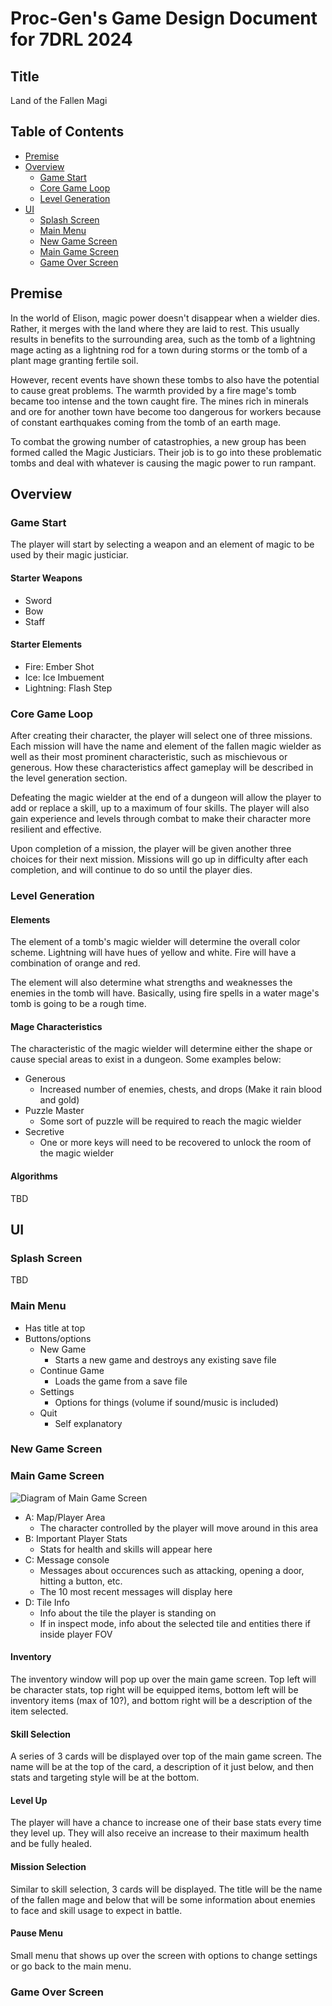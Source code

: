 # Proc-Gen's Game Design Document for 7DRL 2024

## Title

Land of the Fallen Magi

## Table of Contents

- [Premise](#premise)
- [Overview](#overview)
	- [Game Start](#game-start)
	- [Core Game Loop](#core-game-loop)
	- [Level Generation](#level-generation)
- [UI](#ui)
	- [Splash Screen](#splash-screen)
	- [Main Menu](#main-menu)
	- [New Game Screen](#new-game-screen)
	- [Main Game Screen](#main-game-screen)
	- [Game Over Screen](#game-over-screen)

## Premise

<p>
	In the world of Elison, magic power doesn't disappear when a wielder dies. Rather, it merges with the land where they are laid to rest. This usually results in benefits to the surrounding area, such as the tomb of a lightning mage acting as a lightning rod for a town during storms or the tomb of a plant mage granting fertile soil.
</p>
<p>
	However, recent events have shown these tombs to also have the potential to cause great problems. The warmth provided by a fire mage's tomb became too intense and the town caught fire. The mines rich in minerals and ore for another town have become too dangerous for workers because of constant earthquakes coming from the tomb of an earth mage.</p>
<p>
	To combat the growing number of catastrophies, a new group has been formed called the Magic Justiciars. Their job is to go into these problematic tombs and deal with whatever is causing the magic power to run rampant.
</p>

## Overview

### Game Start

<p>
	The player will start by selecting a weapon and an element of magic to be used by their magic justiciar.
</p>

#### Starter Weapons

- Sword
- Bow
- Staff

#### Starter Elements

- Fire: Ember Shot
- Ice: Ice Imbuement
- Lightning: Flash Step

### Core Game Loop

<p>
	After creating their character, the player will select one of three missions. Each mission will have the name and element of the fallen magic wielder as well as their most prominent characteristic, such as mischievous or generous. How these characteristics affect gameplay will be described in the level generation section.
</p>
<p>
	Defeating the magic wielder at the end of a dungeon will allow the player to add or replace a skill, up to a maximum of four skills. The player will also gain experience and levels through combat to make their character more resilient and effective.
</p>
<p>
	Upon completion of a mission, the player will be given another three choices for their next mission. Missions will go up in difficulty after each completion, and will continue to do so until the player dies.
</p>

### Level Generation

#### Elements

<p>
	The element of a tomb's magic wielder will determine the overall color scheme. Lightning will have hues of yellow and white. Fire will have a combination of orange and red.
</p>
<p>
	The element will also determine what strengths and weaknesses the enemies in the tomb will have. Basically, using fire spells in a water mage's tomb is going to be a rough time.
</p>

#### Mage Characteristics

<p>
	The characteristic of the magic wielder will determine either the shape or cause special areas to exist in a dungeon. Some examples below:
</p>

- Generous
    - Increased number of enemies, chests, and drops (Make it rain blood and gold)
- Puzzle Master
	- Some sort of puzzle will be required to reach the magic wielder
- Secretive
	- One or more keys will need to be recovered to unlock the room of the magic wielder

#### Algorithms

TBD

## UI

### Splash Screen

TBD

### Main Menu

- Has title at top
- Buttons/options
	- New Game
		- Starts a new game and destroys any existing save file
	- Continue Game
		- Loads the game from a save file
	- Settings
		- Options for things (volume if sound/music is included)
	- Quit
		- Self explanatory

### New Game Screen

### Main Game Screen

![Diagram of Main Game Screen](/images/game-screen.png)

- A: Map/Player Area
	- The character controlled by the player will move around in this area
- B: Important Player Stats
	- Stats for health and skills will appear here 
- C: Message console
	- Messages about occurences such as attacking, opening a door, hitting a button, etc.
	- The 10 most recent messages will display here
- D: Tile Info
	- Info about the tile the player is standing on
	- If in inspect mode, info about the selected tile and entities there if inside player FOV

#### Inventory

<p>
	The inventory window will pop up over the main game screen. Top left will be character stats, top right will be equipped items, bottom left will be inventory items (max of 10?), and bottom right will be a description of the item selected. 
</p>

#### Skill Selection

<p>
	A series of 3 cards will be displayed over top of the main game screen. The name will be at the top of the card, a description of it just below, and then stats and targeting style will be at the bottom.
</p>

#### Level Up

<p>
	The player will have a chance to increase one of their base stats every time they level up. They will also receive an increase to their maximum health and be fully healed.
</p>

#### Mission Selection

<p>
	Similar to skill selection, 3 cards will be displayed. The title will be the name of the fallen mage and below that will be some information about enemies to face and skill usage to expect in battle.
</p>

#### Pause Menu

<p>
	Small menu that shows up over the screen with options to change settings or go back to the main menu.
</p>

### Game Over Screen